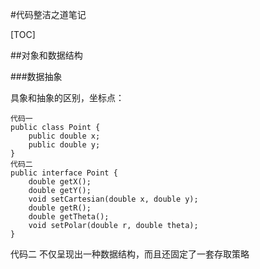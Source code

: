 #代码整洁之道笔记

[TOC]

##对象和数据结构

###数据抽象

具象和抽象的区别，坐标点：
```
代码一
public class Point {
    public double x;
    public double y;
}
代码二
public interface Point {
    double getX();
    double getY();
    void setCartesian(double x, double y);
    double getR();
    double getTheta();
    void setPolar(double r, double theta);
}
```
代码二 不仅呈现出一种数据结构，而且还固定了一套存取策略